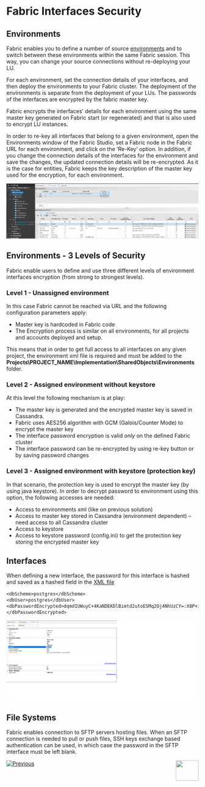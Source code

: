 # **Fabric Interfaces Security** 




## Environments

Fabric enables you to define a number of source [environments]() and to switch between these environments within the same Fabric session. This way, you can change your source connections without re-deploying your LU.

For each environment, set the connection details of your interfaces, and then deploy the environments to your Fabric cluster. The deployment of the environments is separate from the deployment of your LUs.
The passwords of the interfaces are encrypted by the fabric master key.

Fabric encrypts the interfaces’ details for each environment using the same master key generated on Fabric start (or regenerated) and that is also used to encrypt LU instances. 

In order to re-key all interfaces that belong to a given environment, open the Environments window of the Fabric Studio, set a Fabric node in the Fabric URL for each environment, 
and click on the ‘Re-Key’ option.
In addition, if you change the connection details of the interfaces for the environment and save the changes, the updated connection details will be re-encrypted.
As it is the case for entities, Fabric keeps the key description of the master key used for the encryption, for each environment.

<img src="/articles/26_fabric_security/images/06_fabric_envEncryption.PNG">



## Environments - 3 Levels of Security 

Fabric enable users to define and use three different levels of environment interfaces encryption (from strong to strongest levels).


### Level 1 - Unassigned environment 
In this case Fabric cannot be reached via URL and the following configuration parameters apply:

- Master key is hardcoded in Fabric code
- The Encryption process is similar on all environments, for all projects and accounts deployed and setup.

This means that in order to get full access to all interfaces on any given project, the environment xml file is required and must be added to the **Projects\PROJECT_NAME\Implementation\SharedObjects\Environments** folder.


### Level 2 - Assigned environment without keystore

At this level the following mechanism is at play:

- The master key is generated and the encrypted master key is saved in Cassandra. 
- Fabric uses AES256 algorithm with GCM (Galois/Counter Mode) to encrypt the master key
- The interface password encryption is valid *only* on the defined Fabric cluster
- The interface password can be re-encrypted by using re-key button or by saving password changes


### Level 3 - Assigned environment with keystore (protection key)

In that scenario, the protection key is used to encrypt the master key (by using java keystore). In order to decrypt password to environment using this option, the following accesses are needed:
- Access to environments xml (like on previous solution)
- Access to master key stored in Cassandra (environment dependent) – need access to all Cassandra cluster
- Access to keystore
- Access to keystore password (config.ini) to get the protection key storing the encrypted master key



## Interfaces 

When defining a new interface, the password for this interface is hashed and saved as a hashed field in the [XML file](/articles/25_environments/04_offline_deployment.md#xml-file-example)  

``` 
<dbScheme>postgres</dbScheme>
<dbUser>postgres</dbUser>
<dbPasswordEncrypted>dqmdIUWuyC+4KaNDEKDlBimtd2utoESMq2Oj4NhUzCY=:X8P+ihKPTG2WuwfX0xztOPSS3lDLrr7Y+UrkzjkHf/c=</dbPasswordEncrypted>
```

<img src="/articles/26_fabric_security/images/05_fabric_Interfacesencryption.png">
          


## File Systems

Fabric enables connection to SFTP servers hosting files.
When an SFTP connection is needed to pull or push files, SSH keys exchange based authentication can be used, in which case the password in the SFTP interface must be left blank.  
 

[![Previous](/articles/images/Previous.png)](/articles/26_fabric_security/03_fabric_LUI_encryption.md)[<img align="right" width="60" height="54" src="/articles/images/Next.png">](/articles/26_fabric_security/05_fabric_webservices_security.md)
